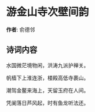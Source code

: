 # 游金山寺次壁间韵

**作者**: 俞德邻

## 诗词内容

水国微茫境物闲，洪涛九派护禅关。

帆樯下上淮连浙，楼殿高低寺裹山。

潮驾金鳌来海上，天留玉府在人间。

凭阑落日芦风起，时有鱼龙听法还。

